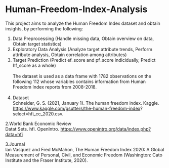 # Human-Freedom-Index-Analysis
This project aims to analyze the Human Freedom Index dataset and obtain insights, by performing the following:<br>
1. Data Preprocessing (Handle missing data, Obtain overview on data, Obtain target statistics) <br>
2. Exploratory Data Analysis (Analyze target attribute trends, Perform attribute analysis, Obtain correlation among attributes) <br>
3. Target Prediction (Predict ef_score and pf_score indicidually, Predict hf_score as a whole)
<br><br>
The dataset is used as a data frame with 1782 observations on the following 112 whose variables contains information from Human Freedom Index reports from 2008-2018.
<br><br>
1. Dataset<br>
     Schneider, G. S. (2021, January 1). The human freedom index. Kaggle.        
     https://www.kaggle.com/gsutters/the-human-freedom-index?
     select=hfi_cc_2020.csv.<br>

  2.World Bank Economic Review<br>
     Datat Sets. hfi. OpenIntro.
     https://www.openintro.org/data/index.php?data=hfi<br>

   3.Journal<br>
     Ian Vásquez and Fred McMahon, The Human Freedom Index 2020: A 
     Global Measurement of Personal, Civil, and Economic Freedom
     (Washington: Cato Institute and the Fraser Institute, 2020).<br>
